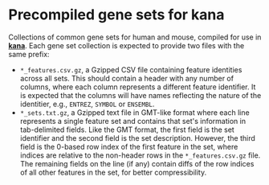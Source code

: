 # Precompiled gene sets for kana

Collections of common gene sets for human and mouse, compiled for use in [**kana**](https://github.com/jkanche/kana).
Each gene set collection is expected to provide two files with the same prefix:

- `*_features.csv.gz`, a Gzipped CSV file containing feature identities across all sets.
  This should contain a header with any number of columns, where each column represents a different feature identifier.
  It is expected that the columns will have names reflecting the nature of the identitier, e.g., `ENTREZ`, `SYMBOL` or `ENSEMBL`.
- `*_sets.txt.gz`, a Gzipped text file in GMT-like format where each line represents a single feature set and contains that set's information in tab-delimited fields.
  Like the GMT format, the first field is the set identifier and the second field is the set description.
  However, the third field is the 0-based row index of the first feature in the set, where indices are relative to the non-header rows in the `*_features.csv.gz` file.
  The remaining fields on the line (if any) contain diffs of the row indices of all other features in the set, for better compressibility.
